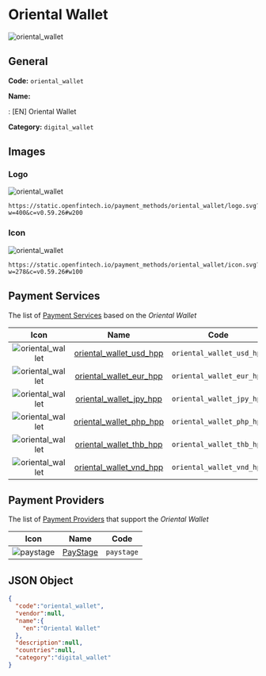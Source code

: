
# Oriental Wallet 
![oriental_wallet](https://static.openfintech.io/payment_methods/oriental_wallet/logo.svg?w=400&c=v0.59.26#w200)  

## General 
**Code:** `oriental_wallet` 
 
**Name:** 
 
:	[EN] Oriental Wallet 
 
**Category:** `digital_wallet` 
 

## Images 

### Logo 
![oriental_wallet](https://static.openfintech.io/payment_methods/oriental_wallet/logo.svg?w=400&c=v0.59.26#w200)  

```
https://static.openfintech.io/payment_methods/oriental_wallet/logo.svg?w=400&c=v0.59.26#w200
```  

### Icon 
![oriental_wallet](https://static.openfintech.io/payment_methods/oriental_wallet/icon.svg?w=278&c=v0.59.26#w100)  

```
https://static.openfintech.io/payment_methods/oriental_wallet/icon.svg?w=278&c=v0.59.26#w100
```  

## Payment Services 
 
The list of [Payment Services](/payment-services/) based on the _Oriental Wallet_ 

|Icon|Name|Code| 
|:---:|:---:|:---:| 
|![oriental_wallet](https://static.openfintech.io/payment_methods/oriental_wallet/icon.svg?w=278&c=v0.59.26#w100) |[oriental_wallet_usd_hpp](/payment-services/oriental_wallet_usd_hpp/)|`oriental_wallet_usd_hpp`| 
|![oriental_wallet](https://static.openfintech.io/payment_methods/oriental_wallet/icon.svg?w=278&c=v0.59.26#w100) |[oriental_wallet_eur_hpp](/payment-services/oriental_wallet_eur_hpp/)|`oriental_wallet_eur_hpp`| 
|![oriental_wallet](https://static.openfintech.io/payment_methods/oriental_wallet/icon.svg?w=278&c=v0.59.26#w100) |[oriental_wallet_jpy_hpp](/payment-services/oriental_wallet_jpy_hpp/)|`oriental_wallet_jpy_hpp`| 
|![oriental_wallet](https://static.openfintech.io/payment_methods/oriental_wallet/icon.svg?w=278&c=v0.59.26#w100) |[oriental_wallet_php_hpp](/payment-services/oriental_wallet_php_hpp/)|`oriental_wallet_php_hpp`| 
|![oriental_wallet](https://static.openfintech.io/payment_methods/oriental_wallet/icon.svg?w=278&c=v0.59.26#w100) |[oriental_wallet_thb_hpp](/payment-services/oriental_wallet_thb_hpp/)|`oriental_wallet_thb_hpp`| 
|![oriental_wallet](https://static.openfintech.io/payment_methods/oriental_wallet/icon.svg?w=278&c=v0.59.26#w100) |[oriental_wallet_vnd_hpp](/payment-services/oriental_wallet_vnd_hpp/)|`oriental_wallet_vnd_hpp`| 
 

## Payment Providers 
 
The list of [Payment Providers](/payment-providers/) that support the _Oriental Wallet_ 

|Icon|Name|Code| 
|:---:|:---:|:---:| 
|![paystage](https://static.openfintech.io/payment_providers/paystage/icon.png?w=278&c=v0.59.26#w100) |[PayStage](/payment-providers/paystage/)|`paystage`| 
 

## JSON Object 

```json
{
  "code":"oriental_wallet",
  "vendor":null,
  "name":{
    "en":"Oriental Wallet"
  },
  "description":null,
  "countries":null,
  "category":"digital_wallet"
}
```  

